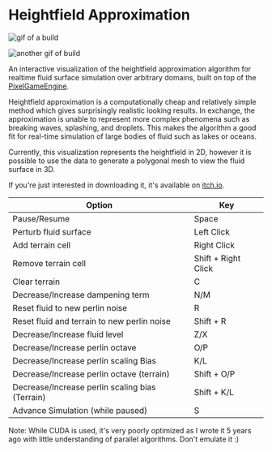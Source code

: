 # Heightfield Approximation

![gif of a build](media/interact.gif)

![another gif of build](media/fluidsim-2.gif)

An interactive visualization of the heightfield approximation algorithm for realtime fluid surface simulation over arbitrary domains, built on top of the [PixelGameEngine](https://github.com/OneLoneCoder/olcPixelGameEngine/wiki/olc::PixelGameEngine).



Heightfield approximation is a computationally cheap and relatively simple method which gives surprisingly realistic looking results. In exchange, the approximation is unable to represent more complex phenomena such as breaking waves, splashing, and droplets. This makes the algorithm a good fit for real-time simulation of large bodies of fluid such as lakes or oceans. 

Currently, this visualization represents the heightfield in 2D, however it is possible to use the data to generate a polygonal mesh to view the fluid surface in 3D. 

If you're just interested in downloading it, it's available on [itch.io](https://johnalberse.itch.io/fluid-surface-sim).

| Option | Key |
|---|---|
| Pause/Resume |  Space |
| Perturb fluid surface | Left Click  |
| Add terrain cell | Right Click  |
| Remove terrain cell | Shift + Right Click |
| Clear terrain | C |
| Decrease/Increase dampening term | N/M |
| Reset fluid to new perlin noise | R |
| Reset fluid and terrain to new perlin noise | Shift + R |
| Decrease/Increase fluid level | Z/X |
| Decrease/Increase perlin octave | O/P |
| Decrease/Increase perlin scaling Bias | K/L | 
| Decrease/Increase perlin octave (terrain) | Shift + O/P |
| Decrease/Increase perlin scaling bias (Terrain) | Shift + K/L |
| Advance Simulation (while paused) | S |


Note: While CUDA is used, it's very poorly optimized as I wrote it 5 years ago with little understanding of parallel algorithms. Don't emulate it :)
